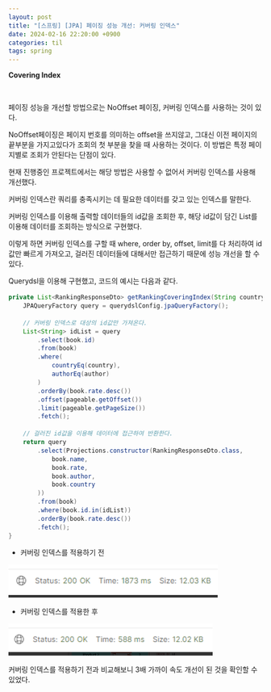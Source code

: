 ```yaml
---
layout: post
title: "[스프링] [JPA] 페이징 성능 개선: 커버링 인덱스"
date: 2024-02-16 22:20:00 +0900
categories: til
tags: spring
---
```


**Covering Index**

<br>

페이징 성능을 개선할 방법으로는 NoOffset 페이징, 커버링 인덱스를 사용하는 것이 있다.

NoOffset페이징은 페이지 번호를 의미하는 offset을 쓰지않고, 그대신 이전 페이지의 끝부분을 가지고있다가 조회의 첫 부분을 찾을 때 사용하는 것이다. 이 방법은 특정 페이지별로 조회가 안된다는 단점이 있다.

현재 진행중인 프로젝트에서는 해당 방법은 사용할 수 없어서 커버링 인덱스를 사용해 개선했다.

커버링 인덱스란 쿼리를 충족시키는 데 필요한 데이터를 갖고 있는 인덱스를 말한다.

커버링 인덱스를 이용해 출력할 데이터들의 id값을 조회한 후, 해당 id값이 담긴 List를 이용해 데이터를 조회하는 방식으로 구현했다.

이렇게 하면 커버링 인덱스를 구할 때 where, order by, offset, limit를 다 처리하여 id값만 빠르게 가져오고, 걸러진 데이터들에 대해서만 접근하기 때문에 성능 개선을 할 수 있다.

Querydsl을 이용해 구현했고, 코드의 예시는 다음과 같다.

```java
private List<RankingResponseDto> getRankingCoveringIndex(String country, String author, Pageable pageable) {
    JPAQueryFactory query = querydslConfig.jpaQueryFactory();

    // 커버링 인덱스로 대상의 id값만 가져온다.
    List<String> idList = query
        .select(book.id)
        .from(book)
        .where(
            countryEq(country),
            authorEq(author)
        )
        .orderBy(book.rate.desc())
        .offset(pageable.getOffset())
        .limit(pageable.getPageSize())
        .fetch();

    // 걸러진 id값을 이용해 데이터에 접근하여 반환한다.
    return query
        .select(Projections.constructor(RankingResponseDto.class,
            book.name,
            book.rate,
            book.author,
            book.country
        ))
        .from(book)
        .where(book.id.in(idList))
        .orderBy(book.rate.desc())
        .fetch();
}
```

- 커버링 인덱스를 적용하기 전

<img src="../../../assets/img/til/coveringIndex/before.png" />

- 커버링 인덱스를 적용한 후

<img src="../../../assets/img/til/coveringIndex/after.png" />

커버링 인덱스를 적용하기 전과 비교해보니 3배 가까이 속도 개선이 된 것을 확인할 수 있었다.
